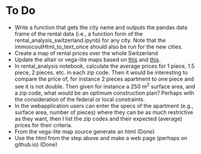 # To Do

* Write a function that gets the city name and outputs the pandas data frame of the rental data (i.e., a function form of the rental_analysis_switzerland.ipynb) for any city. Note that the immoscoutHtml_to_text_once should also be run for the new cities. 
* Create a map of rental prices over the whole Switzerland
* Update the altair or vega-lite maps based on [this](https://altair-viz.github.io/user_guide/configuration.html#view-configuration) and [this](https://github.com/vega/vega-embed). 
* In rental_analysis notebook, calculate the average prices for 1 piece, 1.5 piece, 2 pieces. etc. in each zip code. Then it would be interesting to compare the price of, for instance 2 pieces apartment to one piece and see it is not double. Then given for instance a 250 m<sup>2</sup> surface area, and a zip code, what would be an optimum construction plan? Perhaps with the consideration of the federal or local constraints. 
* In the webapplication users can enter the specs of the apartment (e.g., surface area, number of pieces) where they can be as much restrictive as they want, then I list the zip codes and their expected (average) prices for their criteria.  
* From the vega-lite map source generate an html (Done)
* Use the html from the step above and make a web page (perhaps on github.io) (Done)

